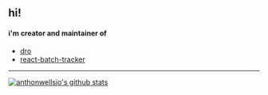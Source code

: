 ## hi!

#### i'm creator and maintainer of
- [dro](https://crates.io/crates/dro)
- [react-batch-tracker](https://www.npmjs.com/package/react-batch-tracker)

----------------------------------------------------------------------------------------

[![anthonwellsjo's github stats](https://github-readme-stats.vercel.app/api?username=anthonwellsjo&show_icons=true&title_color=fff&icon_color=79ff97&text_color=9f9f9f&bg_color=151515&include_all_commits=true&count_private=true)](https://github.com/anthonwellsjo)
